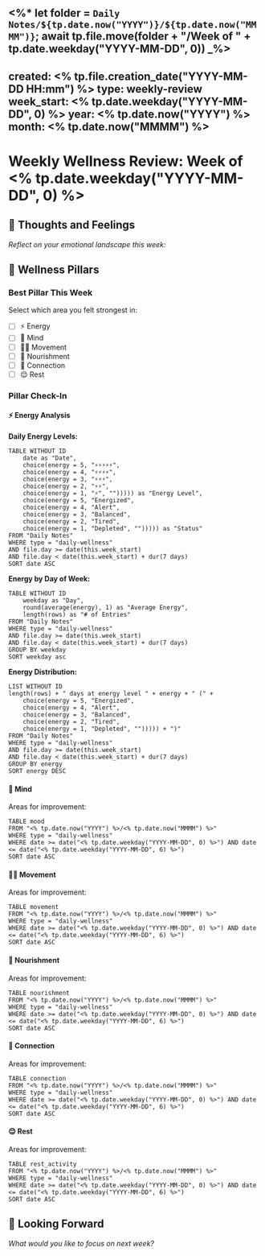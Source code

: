 <%* let folder = `Daily Notes/${tp.date.now("YYYY")}/${tp.date.now("MMMM")}`; await tp.file.move(folder + "/Week of " + tp.date.weekday("YYYY-MM-DD", 0)) _%>
---
created: <% tp.file.creation_date("YYYY-MM-DD HH:mm") %>
type: weekly-review
week_start: <% tp.date.weekday("YYYY-MM-DD", 0) %>
year: <% tp.date.now("YYYY") %>
month: <% tp.date.now("MMMM") %>
---

# Weekly Wellness Review: Week of <% tp.date.weekday("YYYY-MM-DD", 0) %> 


## 🤔 Thoughts and Feelings
*Reflect on your emotional landscape this week:*


## 🌟 Wellness Pillars

### Best Pillar This Week
Select which area you felt strongest in:
- [ ] ⚡ Energy
- [ ] 🧠 Mind
- [ ] 🏃‍♂️ Movement
- [ ] 🥗 Nourishment
- [ ] 🤝 Connection
- [ ] 😌 Rest

### Pillar Check-In

#### ⚡ Energy Analysis

**Daily Energy Levels:**
```dataview
TABLE WITHOUT ID
    date as "Date",
    choice(energy = 5, "⚡⚡⚡⚡⚡",
    choice(energy = 4, "⚡⚡⚡⚡",
    choice(energy = 3, "⚡⚡⚡",
    choice(energy = 2, "⚡⚡",
    choice(energy = 1, "⚡", ""))))) as "Energy Level",
    choice(energy = 5, "Energized",
    choice(energy = 4, "Alert",
    choice(energy = 3, "Balanced",
    choice(energy = 2, "Tired",
    choice(energy = 1, "Depleted", ""))))) as "Status"
FROM "Daily Notes"
WHERE type = "daily-wellness"
AND file.day >= date(this.week_start) 
AND file.day < date(this.week_start) + dur(7 days)
SORT date ASC
```

**Energy by Day of Week:**
```dataview
TABLE WITHOUT ID
    weekday as "Day",
    round(average(energy), 1) as "Average Energy",
    length(rows) as "# of Entries"
FROM "Daily Notes"
WHERE type = "daily-wellness"
AND file.day >= date(this.week_start) 
AND file.day < date(this.week_start) + dur(7 days)
GROUP BY weekday
SORT weekday asc
```

**Energy Distribution:**
```dataview
LIST WITHOUT ID
length(rows) + " days at energy level " + energy + " (" + 
    choice(energy = 5, "Energized",
    choice(energy = 4, "Alert",
    choice(energy = 3, "Balanced",
    choice(energy = 2, "Tired",
    choice(energy = 1, "Depleted", ""))))) + ")"
FROM "Daily Notes"
WHERE type = "daily-wellness"
AND file.day >= date(this.week_start) 
AND file.day < date(this.week_start) + dur(7 days)
GROUP BY energy
SORT energy DESC
```

#### 🧠 Mind
Areas for improvement:
```dataview
TABLE mood
FROM "<% tp.date.now("YYYY") %>/<% tp.date.now("MMMM") %>"
WHERE type = "daily-wellness"
WHERE date >= date("<% tp.date.weekday("YYYY-MM-DD", 0) %>") AND date <= date("<% tp.date.weekday("YYYY-MM-DD", 6) %>")
SORT date ASC
```

#### 🏃‍♂️ Movement
Areas for improvement:
```dataview
TABLE movement
FROM "<% tp.date.now("YYYY") %>/<% tp.date.now("MMMM") %>"
WHERE type = "daily-wellness"
WHERE date >= date("<% tp.date.weekday("YYYY-MM-DD", 0) %>") AND date <= date("<% tp.date.weekday("YYYY-MM-DD", 6) %>")
SORT date ASC
```

#### 🥗 Nourishment
Areas for improvement:
```dataview
TABLE nourishment
FROM "<% tp.date.now("YYYY") %>/<% tp.date.now("MMMM") %>"
WHERE type = "daily-wellness"
WHERE date >= date("<% tp.date.weekday("YYYY-MM-DD", 0) %>") AND date <= date("<% tp.date.weekday("YYYY-MM-DD", 6) %>")
SORT date ASC
```

#### 🤝 Connection
Areas for improvement:
```dataview
TABLE connection
FROM "<% tp.date.now("YYYY") %>/<% tp.date.now("MMMM") %>"
WHERE type = "daily-wellness"
WHERE date >= date("<% tp.date.weekday("YYYY-MM-DD", 0) %>") AND date <= date("<% tp.date.weekday("YYYY-MM-DD", 6) %>")
SORT date ASC
```

#### 😌 Rest
Areas for improvement:
```dataview
TABLE rest_activity
FROM "<% tp.date.now("YYYY") %>/<% tp.date.now("MMMM") %>"
WHERE type = "daily-wellness"
WHERE date >= date("<% tp.date.weekday("YYYY-MM-DD", 0) %>") AND date <= date("<% tp.date.weekday("YYYY-MM-DD", 6) %>")
SORT date ASC
```

## 👀 Looking Forward
*What would you like to focus on next week?*